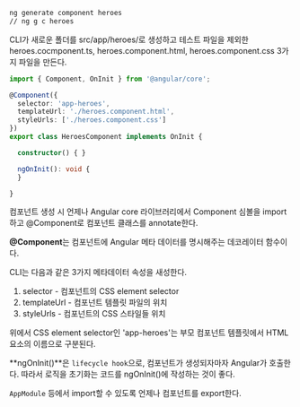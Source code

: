 ```bash
ng generate component heroes
// ng g c heroes
```

CLI가 새로운 폴더를 src/app/heroes/로 생성하고 테스트 파일을 제외한 heroes.cocmponent.ts, heroes.component.html, heroes.component.css 3가지 파일을 만든다.

```typescript
import { Component, OnInit } from '@angular/core';

@Component({
  selector: 'app-heroes',
  templateUrl: './heroes.component.html',
  styleUrls: ['./heroes.component.css']
})
export class HeroesComponent implements OnInit {

  constructor() { }

  ngOnInit(): void {
  }

}
```

컴포넌트 생성 시 언제나 Angular core 라이브러리에서 Component 심볼을 import하고 @Component로 컴포넌트 클래스를 annotate한다.

**@Component**는 컴포넌트에 Angular 메타 데이터를 명시해주는 데코레이터 함수이다.

CLI는 다음과 같은 3가지 메타데이터 속성을 새성한다.

1. selector - 컴포넌트의 CSS element selector
2. templateUrl - 컴포넌트 템플릿 파일의 위치
3. styleUrls - 컴포넌트의 CSS 스타일들 위치

위에서 CSS element selector인 'app-heroes'는 부모 컴포넌트 템플릿에서 HTML 요소의 이름으로 구분된다.

**ngOnInit()**은 `lifecycle hook`으로, 컴포넌트가 생성되자마자 Angular가 호출한다. 따라서 로직을 초기화는 코드를 ngOnInit()에 작성하는 것이 좋다.

`AppModule` 등에서 import할 수 있도록 언제나 컴포넌트를 export한다.